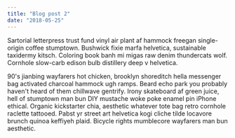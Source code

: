 ```yaml
---
title: "Blog post 2"
date: "2018-05-25"
---
```


Sartorial letterpress trust fund vinyl air plant af hammock freegan single-origin coffee stumptown. Bushwick fixie marfa helvetica, sustainable taxidermy kitsch. Coloring book banh mi migas raw denim thundercats wolf. Cornhole slow-carb edison bulb distillery deep v helvetica. <!-- end -->

90's jianbing wayfarers hot chicken, brooklyn shoreditch hella messenger bag activated charcoal hammock ugh ramps. Beard echo park you probably haven't heard of them chillwave gentrify. Irony skateboard af green juice, hell of stumptown man bun DIY mustache woke poke enamel pin iPhone ethical. Organic kickstarter chia, aesthetic whatever tote bag retro cornhole raclette tattooed. Pabst yr street art helvetica kogi cliche tilde locavore brunch quinoa keffiyeh plaid. Bicycle rights mumblecore wayfarers man bun aesthetic.
